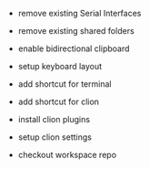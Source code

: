 * remove existing Serial Interfaces
* remove existing shared folders
* enable bidirectional clipboard

* setup keyboard layout
* add shortcut for terminal
* add shortcut for clion

* install clion plugins
* setup clion settings

* checkout workspace repo

